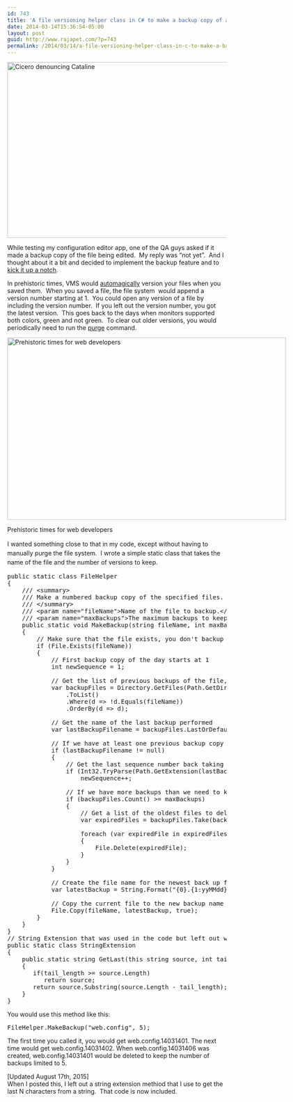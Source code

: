 ```yaml
---
id: 743
title: 'A file versioning helper class in C# to make a backup copy of a file and keep the last N copies of that file'
date: 2014-03-14T15:36:54-05:00
layout: post
guid: http://www.rajapet.com/?p=743
permalink: /2014/03/14/a-file-versioning-helper-class-in-c-to-make-a-backup-copy-of-a-file-and-keep-the-last-n-copies-of-that-file/
---
```

[<img loading="lazy" title="Cicero denouncing Cataline" src="http://upload.wikimedia.org/wikipedia/commons/thumb/a/a7/Comic_History_of_Rome_Table_10_Cicero_denouncing_Cataline.jpg/640px-Comic_History_of_Rome_Table_10_Cicero_denouncing_Cataline.jpg" alt="Cicero denouncing Cataline" width="640" height="404" />](http://commons.wikimedia.org/wiki/File:Comic_History_of_Rome_Table_10_Cicero_denouncing_Cataline.jpg)

While testing my configuration editor app, one of the QA guys asked if it made a backup copy of the file being edited.  My reply was &#8220;not yet&#8221;.  And I thought about it a bit and decided to implement the backup feature and to [kick it up a notch](http://www.youtube.com/watch?v=XvazQUYG1kE "Bam!").

In prehistoric times, VMS would [automagically](http://en.wikipedia.org/wiki/Versioning_file_system#Files-11_.28RSX-11_and_OpenVMS.29) version your files when you saved them.  When you saved a file, the file system  would append a version number starting at 1.  You could open any version of a file by including the version number.  If you left out the version number, you got the latest version.  This goes back to the days when monitors supported both colors, green and not green.  To clear out older versions, you would periodically need to run the [purge](http://h71000.www7.hp.com/doc/84final/9996/9996pro_159.html "HP OpenVMS Systems Documentation") command.

<div style="width: 650px" class="wp-caption alignnone">
  <a href="http://siarchives.si.edu/collections/siris_arc_308433?back=%2Fcollections%2Fsiris_arc_308433"><img loading="lazy" title="Prehistoric times for web developers" src="http://ids.si.edu/ids/deliveryService?id=http://sirismm.si.edu/SPI/5696_Image_85-725.18.jpg" alt="Prehistoric times for web developers" width="640" height="419" /></a>
  
  <p class="wp-caption-text">
    Prehistoric times for web developers
  </p>
</div>

<span style="line-height: 1.5;">I wanted something close to that in my code, except without having to manually purge the file system.  I wrote a simple static class that takes the name of the file and the number of versions to keep.</span>

<pre class="brush: csharp">public static class FileHelper
{
    /// &lt;summary&gt;
    /// Make a numbered backup copy of the specified files.  Backup files have the name filename.exe.yymmdd##, where yymmdd is the date and ## is a zero justified sequence number starting at 1
    /// &lt;/summary&gt;
    /// &lt;param name="fileName"&gt;Name of the file to backup.&lt;/param&gt;
    /// &lt;param name="maxBackups"&gt;The maximum backups to keep.&lt;/param&gt;
    public static void MakeBackup(string fileName, int maxBackups)
    {
        // Make sure that the file exists, you don&#039;t backup a new file
        if (File.Exists(fileName))
        {
            // First backup copy of the day starts at 1
            int newSequence = 1;

            // Get the list of previous backups of the file, skipping the current file
            var backupFiles = Directory.GetFiles(Path.GetDirectoryName(fileName), Path.GetFileName(fileName) + ".*")
                .ToList()
                .Where(d =&gt; !d.Equals(fileName))
                .OrderBy(d =&gt; d);

            // Get the name of the last backup performed
            var lastBackupFilename = backupFiles.LastOrDefault();

            // If we have at least one previous backup copy
            if (lastBackupFilename != null)
            {
                // Get the last sequence number back taking the last 2 characters and convert them to an int. And add 1 to that number
                if (Int32.TryParse(Path.GetExtension(lastBackupFilename).GetLast(2), out newSequence))
                    newSequence++;

                // If we have more backups than we need to keep
                if (backupFiles.Count() &gt;= maxBackups)
                {
                    // Get a list of the oldest files to delele
                    var expiredFiles = backupFiles.Take(backupFiles.Count() - maxBackups + 1);

                    foreach (var expiredFile in expiredFiles)
                    {
                        File.Delete(expiredFile);
                    }
                }
            }

            // Create the file name for the newest back up file.
            var latestBackup = String.Format("{0}.{1:yyMMdd}{2:00}", fileName, DateTime.Now, newSequence);

            // Copy the current file to the new backup name and overwrite any existing copy
            File.Copy(fileName, latestBackup, true);
        }
    }
}
// String Extension that was used in the code but left out when I first published
public static class StringExtension
{
    public static string GetLast(this string source, int tail_length)
    {
       if(tail_length &gt;= source.Length)
          return source;
       return source.Substring(source.Length - tail_length);
    }
}
</pre>

You would use this method like this:

<pre class="brush: csharp">FileHelper.MakeBackup("web.config", 5);</pre>

The first time you called it, you would get web.config.14031401. The next time would get web.config.14031402. When web.config.14031406 was created, web.config.14031401 would be deleted to keep the number of backups limited to 5.

[Updated August 17th, 2015]  
When I posted this, I left out a string extension methiod that I use to get the last N characters from a string.  That code is now included.